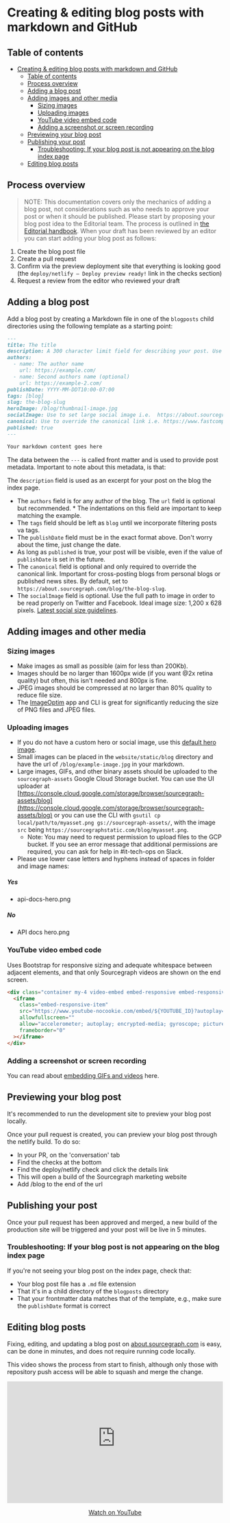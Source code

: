 # Creating & editing blog posts with markdown and GitHub

## Table of contents

- [Creating & editing blog posts with markdown and GitHub](#creating--editing-blog-posts-with-markdown-and-github)
  - [Table of contents](#table-of-contents)
  - [Process overview](#process-overview)
  - [Adding a blog post](#adding-a-blog-post)
  - [Adding images and other media](#adding-images-and-other-media)
    - [Sizing images](#sizing-images)
    - [Uploading images](#uploading-images)
    - [YouTube video embed code](#youtube-video-embed-code)
    - [Adding a screenshot or screen recording](#adding-a-screenshot-or-screen-recording)
  - [Previewing your blog post](#previewing-your-blog-post)
  - [Publishing your post](#publishing-your-post)
    - [Troubleshooting: If your blog post is not appearing on the blog index page](#troubleshooting-if-your-blog-post-is-not-appearing-on-the-blog-index-page)
  - [Editing blog posts](#editing-blog-posts)

## Process overview

> NOTE: This documentation covers only the mechanics of adding a blog post, not considerations such as who needs to approve your post or when it should be published. Please start by proposing your blog post idea to the Editorial team. The process is outlined in [the Editorial handbook](../content/editorial/editorial-process.md). When your draft has been reviewed by an editor you can start adding your blog post as follows:

1. Create the blog post file
1. Create a pull request
1. Confirm via the preview deployment site that everything is looking good (the `deploy/netlify — Deploy preview ready!` link in the checks section)
1. Request a review from the editor who reviewed your draft

## Adding a blog post

Add a blog post by creating a Markdown file in one of the `blogposts` child directories using the following template as a starting point:

```markdown
---
title: The title
description: A 300 character limit field for describing your post. Use this is you want to specially craft the excerpt shown on the index page. Uses the first 300 characters of text from your post if this field does not exist.
authors:
  - name: The author name
    url: https://example.com/
  - name: Second authors name (optional)
    url: https://example-2.com/
publishDate: YYYY-MM-DDT10:00-07:00
tags: [blog]
slug: the-blog-slug
heroImage: /blog/thumbnail-image.jpg
socialImage: Use to set large social image i.e.  https://about.sourcegraph.com/blog/sourcegraph-social-img.png
canonical: Use to override the canonical link i.e. https://www.fastcompany.com/90565930/im-deaf-and-this-is-what-happens-when-i-get-on-a-zoom-call
published: true
---

Your markdown content goes here
```

The data between the `---` is called front matter and is used to provide post metadata. Important to note about this metadata, is that:

The `description` field is used as an excerpt for your post on the blog the index page.
- The `authors` field is for any author of the blog. The `url` field is optional but recommended. \* The indentations on this field are important to keep matching the example.
- The `tags` field should be left as `blog` until we incorporate filtering posts va tags.
- The `publishDate` field must be in the exact format above. Don't worry about the time, just change the date.
- As long as `published` is true, your post will be visible, even if the value of `publishDate` is set in the future.
- The `canonical` field is optional and only required to override the canonical link. Important for cross-posting blogs from personal blogs or published news sites. By default, set to `https://about.sourcegraph.com/blog/the-blog-slug`.
- The `socialImage` field is optional. Use the full path to image in order to be read properly on Twitter and Facebook. Ideal image size: 1,200 x 628 pixels. <a href="https://sproutsocial.com/insights/social-media-image-sizes-guide/" rel="nofollow" target="_blank">Latest social size guidelines</a>.

## Adding images and other media

### Sizing images

- Make images as small as possible (aim for less than 200Kb).
- Images should be no larger than 1600px wide (if you want @2x retina quality) but often, this isn't needed and 800px is fine.
- JPEG images should be compressed at no larger than 80% quality to reduce file size.
- The [ImageOptim](https://github.com/ImageOptim/ImageOptim) app and CLI is great for significantly reducing the size of PNG files and JPEG files.

### Uploading images

- If you do not have a custom hero or social image, use this [default hero image](https://storage.googleapis.com/sourcegraph-assets/blog/default_hero_social.png).
- Small images can be placed in the `website/static/blog` directory and have the url of `/blog/example-image.jpg` in your markdown.
- Large images, GIFs, and other binary assets should be uploaded to the `sourcegraph-assets` Google Cloud Storage bucket. You can use the UI uploader at [https://console.cloud.google.com/storage/browser/sourcegraph-assets/blog](https://console.cloud.google.com/storage/browser/sourcegraph-assets/blog) or you can use the CLI with `gsutil cp local/path/to/myasset.png gs://sourcegraph-assets/`, with the image `src` being `https://sourcegraphstatic.com/blog/myasset.png`.
  - Note: You may need to request permission to upload files to the GCP bucket. If you see an error message that additional permissions are required, you can ask for help in #it-tech-ops on Slack.
- Please use lower case letters and hyphens instead of spaces in folder and image names:

<div class="usage">
<div class="item yes">
<h5>Yes</h5>
<ul>
<li>api-docs-hero.png</li>
</ul>
</div>
<div class="item no">
<h5>No</h5>
<ul>
<li>API docs hero.png</li>
</ul>
</div>
</div>

### YouTube video embed code

Uses Bootstrap for responsive sizing and adequate whitespace between adjacent elements, and that only Sourcegraph videos are shown on the end screen.

```html
<div class="container my-4 video-embed embed-responsive embed-responsive-16by9">
  <iframe
    class="embed-responsive-item"
    src="https://www.youtube-nocookie.com/embed/${YOUTUBE_ID}?autoplay=0&amp;cc_load_policy=0&amp;start=0&amp;end=0&amp;loop=0&amp;controls=1&amp;modestbranding=0&amp;rel=0"
    allowfullscreen=""
    allow="accelerometer; autoplay; encrypted-media; gyroscope; picture-in-picture"
    frameborder="0"
  ></iframe>
</div>
```

### Adding a screenshot or screen recording

You can read about [embedding GIFs and videos](../process/adding_screenshots_screen_recording.md) here.

## Previewing your blog post

It's recommended to run the development site to preview your blog post locally.

Once your pull request is created, you can preview your blog post through the netlify build. To do so:

- In your PR, on the 'conversation' tab
- Find the checks at the bottom
- Find the deploy/netlify check and click the details link
- This will open a build of the Sourcegraph marketing website
- Add /blog to the end of the url

## Publishing your post

Once your pull request has been approved and merged, a new build of the production site will be triggered and your post will be live in 5 minutes.

### Troubleshooting: If your blog post is not appearing on the blog index page

If you're not seeing your blog post on the index page, check that:

- Your blog post file has a `.md` file extension
- That it's in a child directory of the `blogposts` directory
- That your frontmatter data matches that of the template, e.g., make sure the `publishDate` format is correct

## Editing blog posts

Fixing, editing, and updating a blog post on [about.sourcegraph.com](https://about.sourcegraph.com/blog/) is easy, can be done in minutes, and does not require running code locally.

This video shows the process from start to finish, although only those with repository push access will be able to squash and merge the change.

<p class="container">
  <div style="padding:56.25% 0 0 0;position:relative;">
    <iframe src="https://www.youtube-nocookie.com/embed/15hE2BCyMCQ" style="position:absolute;top:0;left:0;width:100%;height:100%;" frameborder="0" webkitallowfullscreen="" mozallowfullscreen="" allowfullscreen=""></iframe>
  </div>
  <p style="text-align: center"><a href="https://www.youtube.com/watch?v=15hE2BCyMCQ" target="_blank">Watch on YouTube</a></p>
</p>
